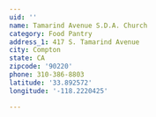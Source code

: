 ```yaml
---
uid: ''
name: Tamarind Avenue S.D.A. Church
category: Food Pantry
address_1: 417 S. Tamarind Avenue
city: Compton
state: CA
zipcode: '90220'
phone: 310-386-8803
latitude: '33.892572'
longitude: '-118.2220425'

---
```

